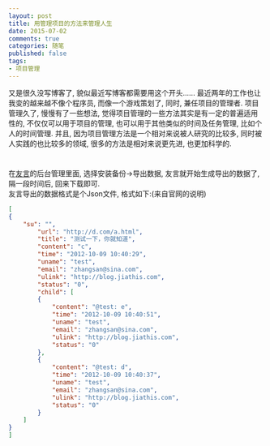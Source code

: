 ```yaml
---
layout: post
title: 用管理项目的方法来管理人生
date: 2015-07-02
comments: true
categories: 随笔
published: false
tags: 
- 项目管理
---
```


又是很久没写博客了, 貌似最近写博客都需要用这个开头......
最近两年的工作也让我变的越来越不像个程序员, 而像一个游戏策划了, 同时, 兼任项目的管理者. 项目管理久了, 慢慢有了一些想法, 觉得项目管理的一些方法其实是有一定的普遍适用性的, 不仅仅可以用于项目的管理, 也可以用于其他类似的时间及任务管理, 比如个人的时间管理. 并且, 因为项目管理方法是一个相对来说被人研究的比较多, 同时被人实践的也比较多的领域, 很多的方法是相对来说更先进, 也更加科学的.  





<!-- more -->

# 
在[友言][]的后台管理里面, 选择安装备份->导出数据, 友言就开始生成导出的数据了, 隔一段时间后, 回来下载即可.  
友言导出的数据格式是个Json文件, 格式如下:(来自官网的说明)
~~~ json
[
{
	"su": "",
		"url": "http://d.com/a.html",
		"title": "测试一下，你就知道",
		"content": "c",
		"time": "2012-10-09 10:40:29",
		"uname": "test",
		"email": "zhangsan@sina.com",
		"ulink": "http://blog.jiathis.com",
		"status": "0",
		"child": [
		{
			"content": "@test: e",
			"time": "2012-10-09 10:40:51",
			"uname": "test",
			"email": "zhangsan@sina.com",
			"ulink": "http://blog.jiathis.com",
			"status": "0"
		},
		{
			"content": "@test: d",
			"time": "2012-10-09 10:40:37",
			"uname": "test",
			"email": "zhangsan@sina.com",
			"ulink": "http://blog.jiathis.com",
			"status": "0"
		}
	]
}
]
~~~


[Disqus]: http://disqus.com/
[友言]: http://www.uyan.cc
